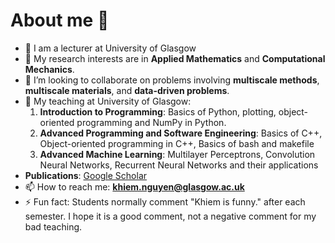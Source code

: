 # About me 👋      

<!--
**khiemnguyen0407/khiemnguyen0407** is a ✨ _special_ ✨ repository because its `README.md` (this file) appears on your GitHub profile.

Here are some ideas to get you started:

- 🔭 I am a lecturer at University of Glasgow
- 🌱 My research interests are in Applied Mathematics and Computational Mechanics.
- 👯 I’m looking to collaborate on problems involving multiscale methods, multiscale materials, and data-driven problems.
- 👋 My teaching at University of Glasgow:
     1. Introduction to Programming: Basics of Python, plotting, object-oriented programming and NumPy in Python.
     2. Advanced Programming and Software Engineering: Basics of C++, Object-oriented programming in C++, Basics of bash and makefile
     3. Deep Learning: Multilayer Perceptrons, Convolution Neural Networks, Recurrent Neural Networks and their applications
-
- 📫 How to reach me: khiem.nguyen@glasgow.ac.uk
- ⚡ Fun fact: Students normally comment "Khiem is funny." after each semester. I hope it is a good comment, not a negative comment for my bad teaching.
-->
- 🔭 I am a lecturer at University of Glasgow
- 🌱 My research interests are in **Applied Mathematics** and **Computational Mechanics**.
- 👯 I’m looking to collaborate on problems involving **multiscale methods**, **multiscale materials**, and **data-driven problems**.
- 👋 My teaching at University of Glasgow:
     1. **Introduction to Programming**: Basics of Python, plotting, object-oriented programming and NumPy in Python.
     2. **Advanced Programming and Software Engineering**: Basics of C++, Object-oriented programming in C++, Basics of bash and makefile
     3. **Advanced Machine Learning**: Multilayer Perceptrons, Convolution Neural Networks, Recurrent Neural Networks and their applications
- **Publications**: [Google Scholar](https://scholar.google.com/citations?user=A4cM72cAAAAJ&hl=en)
- 📫 How to reach me: **khiem.nguyen@glasgow.ac.uk**
- ⚡ Fun fact: Students normally comment "Khiem is funny." after each semester. I hope it is a good comment, not a negative comment for my bad teaching.
